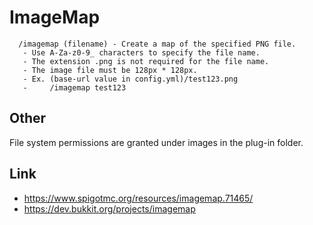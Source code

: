 # ImageMap
      /imagemap (filename) - Create a map of the specified PNG file.
       - Use A-Za-z0-9_ characters to specify the file name.
       - The extension .png is not required for the file name.
       - The image file must be 128px * 128px.
       - Ex. (base-url value in config.yml)/test123.png
       -     /imagemap test123

## Other
File system permissions are granted under images in the plug-in folder.

## Link
- https://www.spigotmc.org/resources/imagemap.71465/
- https://dev.bukkit.org/projects/imagemap
